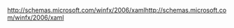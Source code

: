 <span data-ttu-id="c814c-101">http://schemas.microsoft.com/winfx/2006/xaml</span><span class="sxs-lookup"><span data-stu-id="c814c-101">http://schemas.microsoft.com/winfx/2006/xaml</span></span>